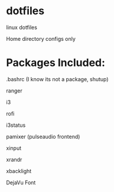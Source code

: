 # dotfiles
linux dotfiles

Home directory configs only

# Packages Included:
.bashrc (I know its not a package, shutup)

ranger

i3

rofi

i3status

pamixer (pulseaudio frontend)

xinput

xrandr

xbacklight

DejaVu Font


